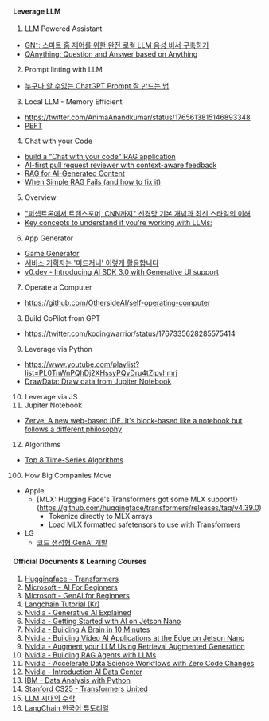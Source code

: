 #### Leverage LLM

1. LLM Powered Assistant
- [GN⁺: 스마트 홈 제어를 위한 완전 로컬 LLM 음성 비서 구축하기](https://news.hada.io/topic?id=12853)
- [QAnything: Question and Answer based on Anything](https://github.com/netease-youdao/QAnything)


2. Prompt linting with LLM
- [누구나 할 수있는 ChatGPT Prompt 잘 만드는 법](https://www.clien.net/service/board/lecture/18625508)

3. Local LLM - Memory Efficient
- https://twitter.com/AnimaAnandkumar/status/1765613815146893348
- [PEFT](https://4n3mone.tistory.com/7)

4. Chat with your Code
- [build a "Chat with your code" RAG application](https://twitter.com/akshay_pachaar/status/1765716620847300689)
- [AI-first pull request reviewer with context-aware feedback](https://twitter.com/coderabbitai/status/1762409525762515117)
- [RAG for AI-Generated Content](https://twitter.com/omarsar0/status/1765414854397985175)
- [When Simple RAG Fails (and how to fix it)](https://twitter.com/hwchase17/status/1767254621628837958)

5. Overview
- ["퍼셉트론에서 트랜스포머, CNN까지" 신경망 기본 개념과 최신 스타일의 이해](https://twitter.com/jrogue/status/1765561762471104756)
- [Key concepts to understand if you're working with LLMs:](https://twitter.com/akshay_pachaar/status/1764629423050158411)

6. App Generator
- [Game Generator](https://twitter.com/thisisgamecom/status/1765558485419483372)
- [서비스 기획자는 '미드저니' 이렇게 활용합니다](https://yozm.wishket.com/magazine/detail/2472/)
- [v0.dev - Introducing AI SDK 3.0 with Generative UI support](https://vercel.com/blog/ai-sdk-3-generative-ui)

7. Operate a Computer
- https://github.com/OthersideAI/self-operating-computer

8. Build CoPilot from GPT
- https://twitter.com/kodingwarrior/status/1767335628285575414

9. Leverage via Python
- https://www.youtube.com/playlist?list=PL0TnWnPQhDj2XHssyPQvDru4tZipvhmrj
- [DrawData: Draw data from Jupiter Notebook](https://twitter.com/akshay_pachaar/status/1753032964307570756)
10. Leverage via JS
11. Jupiter Notebook
- [Zerve: A new web-based IDE. It's block-based like a notebook but follows a different philosophy](https://twitter.com/svpino/status/1754491800587227382)

12. Algorithms
- [Top 8 Time-Series Algorithms](https://twitter.com/mdancho84/status/1755718999592083729)

100. How Big Companies Move
- Apple
  - [MLX: Hugging Face's Transformers got some MLX support!}(https://github.com/huggingface/transformers/releases/tag/v4.39.0)
    - Tokenize directly to MLX arrays
    - Load MLX formatted safetensors to use with Transformers
- LG
  - [코드 생성형 GenAI 개발](https://twitter.com/hyunbinseo97/status/1753037205461942570)


#### Official Documents & Learning Courses
1. [Huggingface - Transformers](https://github.com/huggingface/transformers/blob/main/README_ko.md)
2. [Microsoft - AI For Beginners](https://microsoft.github.io/AI-For-Beginners/)
3. [Microsoft - GenAI for Beginners](https://github.com/microsoft/generative-ai-for-beginners/)
4. [Langchain Tutorial (Kr)](https://wikidocs.net/book/14314)
5. [Nvidia - Generative AI Explained](https://courses.nvidia.com/courses/course-v1:DLI+S-FX-07+V1/)
6. [Nvidia - Getting Started with AI on Jetson Nano](https://courses.nvidia.com/courses/course-v1:DLI+S-RX-02+V2/)
7. [Nvidia - Building A Brain in 10 Minutes](https://courses.nvidia.com/courses/course-v1:DLI+T-FX-01+V1/)
8. [Nvidia - Building Video AI Applications at the Edge on Jetson Nano](https://courses.nvidia.com/courses/course-v1:DLI+S-IV-02+V2/)
9. [Nvidia - Augment your LLM Using Retrieval Augmented Generation](https://courses.nvidia.com/courses/course-v1:NVIDIA+S-FX-16+v1/)
10. [Nvidia - Building RAG Agents with LLMs](https://courses.nvidia.com/courses/course-v1:DLI+S-FX-15+V1/)
11. [Nvidia - Accelerate Data Science Workflows with Zero Code Changes](https://courses.nvidia.com/courses/course-v1:DLI+T-DS-03+V1/)
12. [Nvidia - Introduction AI Data Center](https://www.coursera.org/learn/introduction-ai-data-center)
13. [IBM - Data Analysis with Python](https://www.clcoding.com/2024/03/data-analysis-with-python.html)
14. [Stanford CS25 - Transformers United](https://twitter.com/akshay_pachaar/status/1756656960047313401)
15. [LLM 시대의 수학](https://twitter.com/puzzlist/status/1768964857733497308)
16. [LangChain 한국어 튜토리얼](https://github.com/teddylee777/langchain-kr)
